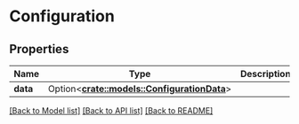 # Configuration

## Properties

Name | Type | Description | Notes
------------ | ------------- | ------------- | -------------
**data** | Option<[**crate::models::ConfigurationData**](Configuration_data.md)> |  | [optional]

[[Back to Model list]](../README.md#documentation-for-models) [[Back to API list]](../README.md#documentation-for-api-endpoints) [[Back to README]](../README.md)


